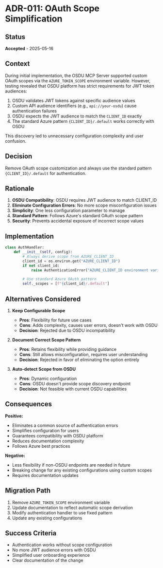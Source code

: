 # ADR-011: OAuth Scope Simplification

## Status
**Accepted** - 2025-05-16

## Context
During initial implementation, the OSDU MCP Server supported custom OAuth scopes via the `AZURE_TOKEN_SCOPE` environment variable. However, testing revealed that OSDU platform has strict requirements for JWT token audiences:

1. OSDU validates JWT tokens against specific audience values
2. Custom API audience identifiers (e.g., `api://your-osdu`) cause authentication failures
3. OSDU expects the JWT audience to match the `CLIENT_ID` exactly
4. The standard Azure pattern `{CLIENT_ID}/.default` works correctly with OSDU

This discovery led to unnecessary configuration complexity and user confusion.

## Decision
Remove OAuth scope customization and always use the standard pattern `{CLIENT_ID}/.default` for authentication.

## Rationale
1. **OSDU Compatibility**: OSDU requires JWT audience to match CLIENT_ID
2. **Eliminate Configuration Errors**: No more scope misconfiguration issues  
3. **Simplicity**: One less configuration parameter to manage
4. **Standard Pattern**: Follows Azure's standard OAuth scope pattern
5. **Security**: Prevents accidental exposure of incorrect scope values

## Implementation
```python
class AuthHandler:
    def __init__(self, config):
        # Always derive scope from AZURE_CLIENT_ID
        client_id = os.environ.get("AZURE_CLIENT_ID")
        if not client_id:
            raise AuthenticationError("AZURE_CLIENT_ID environment variable is required")
            
        # Use standard Azure OAuth pattern
        self._scopes = [f"{client_id}/.default"]
```

## Alternatives Considered
1. **Keep Configurable Scope**
   - **Pros**: Flexibility for future use cases
   - **Cons**: Adds complexity, causes user errors, doesn't work with OSDU
   - **Decision**: Rejected due to OSDU incompatibility

2. **Document Correct Scope Pattern**
   - **Pros**: Retains flexibility while providing guidance
   - **Cons**: Still allows misconfiguration, requires user understanding
   - **Decision**: Rejected in favor of eliminating the option entirely

3. **Auto-detect Scope from OSDU**
   - **Pros**: Dynamic configuration
   - **Cons**: OSDU doesn't provide scope discovery endpoint
   - **Decision**: Not feasible with current OSDU capabilities

## Consequences
**Positive:**
- Eliminates a common source of authentication errors
- Simplifies configuration for users
- Guarantees compatibility with OSDU platform
- Reduces documentation complexity
- Follows Azure best practices

**Negative:**
- Less flexibility if non-OSDU endpoints are needed in future
- Breaking change for any existing configurations using custom scopes
- Requires documentation updates

## Migration Path
1. Remove `AZURE_TOKEN_SCOPE` environment variable
2. Update documentation to reflect automatic scope derivation
3. Modify authentication handler to use fixed pattern
4. Update any existing configurations

## Success Criteria
- Authentication works without scope configuration
- No more JWT audience errors with OSDU
- Simplified user onboarding experience
- Clear documentation of the change